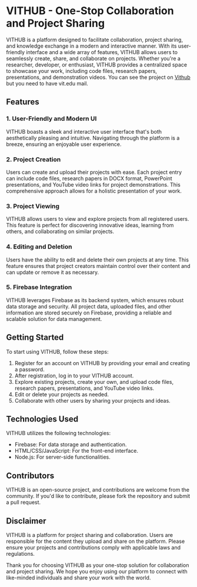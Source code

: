 
# VITHUB - One-Stop Collaboration and Project Sharing

VITHUB is a platform designed to facilitate collaboration, project sharing, and knowledge exchange in a modern and interactive manner. With its user-friendly interface and a wide array of features, VITHUB allows users to seamlessly create, share, and collaborate on projects. Whether you're a researcher, developer, or enthusiast, VITHUB provides a centralized space to showcase your work, including code files, research papers, presentations, and demonstration videos.
You can see the project on [Vithub](https://vithub-bf9ce--github-o1mx9gqv.web.app) but you need to have vit.edu mail.

## Features

### 1. User-Friendly and Modern UI

VITHUB boasts a sleek and interactive user interface that's both aesthetically pleasing and intuitive. Navigating through the platform is a breeze, ensuring an enjoyable user experience.

### 2. Project Creation

Users can create and upload their projects with ease. Each project entry can include code files, research papers in DOCX format, PowerPoint presentations, and YouTube video links for project demonstrations. This comprehensive approach allows for a holistic presentation of your work.

### 3. Project Viewing

VITHUB allows users to view and explore projects from all registered users. This feature is perfect for discovering innovative ideas, learning from others, and collaborating on similar projects.

### 4. Editing and Deletion

Users have the ability to edit and delete their own projects at any time. This feature ensures that project creators maintain control over their content and can update or remove it as necessary.

### 5. Firebase Integration

VITHUB leverages Firebase as its backend system, which ensures robust data storage and security. All project data, uploaded files, and other information are stored securely on Firebase, providing a reliable and scalable solution for data management.

## Getting Started

To start using VITHUB, follow these steps:

1.  Register for an account on VITHUB by providing your email and creating a password.
2.  After registration, log in to your VITHUB account.
3.  Explore existing projects, create your own, and upload code files, research papers, presentations, and YouTube video links.
4.  Edit or delete your projects as needed.
5.  Collaborate with other users by sharing your projects and ideas.

## Technologies Used

VITHUB utilizes the following technologies:

-   Firebase: For data storage and authentication.
-   HTML/CSS/JavaScript: For the front-end interface.
-   Node.js: For server-side functionalities.

## Contributors

VITHUB is an open-source project, and contributions are welcome from the community. If you'd like to contribute, please fork the repository and submit a pull request.

## Disclaimer

VITHUB is a platform for project sharing and collaboration. Users are responsible for the content they upload and share on the platform. Please ensure your projects and contributions comply with applicable laws and regulations.

Thank you for choosing VITHUB as your one-stop solution for collaboration and project sharing. We hope you enjoy using our platform to connect with like-minded individuals and share your work with the world.
